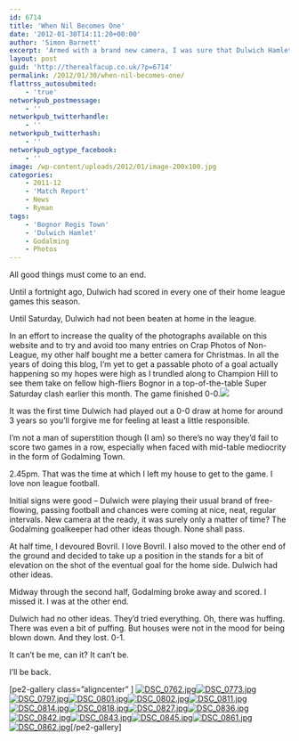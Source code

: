 ```yaml
---
id: 6714
title: 'When Nil Becomes One'
date: '2012-01-30T14:11:20+00:00'
author: 'Simon Barnett'
excerpt: 'Armed with a brand new camera, I was sure that Dulwich Hamlet would provide me with what I needed.'
layout: post
guid: 'http://therealfacup.co.uk/?p=6714'
permalink: /2012/01/30/when-nil-becomes-one/
flattrss_autosubmited:
    - 'true'
networkpub_postmessage:
    - ''
networkpub_twitterhandle:
    - ''
networkpub_twitterhash:
    - ''
networkpub_ogtype_facebook:
    - ''
image: /wp-content/uploads/2012/01/image-200x100.jpg
categories:
    - 2011-12
    - 'Match Report'
    - News
    - Ryman
tags:
    - 'Bognor Regis Town'
    - 'Dulwich Hamlet'
    - Godalming
    - Photos
---
```


All good things must come to an end.

Until a fortnight ago, Dulwich had scored in every one of their home league games this season.

Until Saturday, Dulwich had not been beaten at home in the league.

In an effort to increase the quality of the photographs available on this website and to try and avoid too many entries on Crap Photos of Non-League, my other half bought me a better camera for Christmas. In all the years of doing this blog, I’m yet to get a passable photo of a goal actually happening so my hopes were high as I trundled along to Champion Hill to see them take on fellow high-fliers Bognor in a top-of-the-table Super Saturday clash earlier this month. The game finished 0-0.[![](http://lh6.ggpht.com/-Nm-CahuP9U8/TyWnupZClvI/AAAAAAAABfY/YC8YcigA1X4/h320/DSC_0748.jpg)](http://lh6.ggpht.com/-Nm-CahuP9U8/TyWnupZClvI/AAAAAAAABfY/YC8YcigA1X4/w800/DSC_0748.jpg)

It was the first time Dulwich had played out a 0-0 draw at home for around 3 years so you’ll forgive me for feeling at least a little responsible.

I’m not a man of superstition though (I am) so there’s no way they’d fail to score two games in a row, especially when faced with mid-table mediocrity in the form of Godalming Town.

2.45pm. That was the time at which I left my house to get to the game. I love non league football.

Initial signs were good – Dulwich were playing their usual brand of free-flowing, passing football and chances were coming at nice, neat, regular intervals. New camera at the ready, it was surely only a matter of time? The Godalming goalkeeper had other ideas though. None shall pass.

At half time, I devoured Bovril. I love Bovril. I also moved to the other end of the ground and decided to take up a position in the stands for a bit of elevation on the shot of the eventual goal for the home side. Dulwich had other ideas.

Midway through the second half, Godalming broke away and scored. I missed it. I was at the other end.

Dulwich had no other ideas. They’d tried everything. Oh, there was huffing. There was even a bit of puffing. But houses were not in the mood for being blown down. And they lost. 0-1.

It can’t be me, can it? It can’t be.

I’ll be back.

\[pe2-gallery class=”aligncenter” \] [![DSC_0762.jpg](http://lh6.ggpht.com/-0TZxdrG-DSg/TyWnvFaEaYI/AAAAAAAABfc/WHhOjw9vaUQ/h640/DSC_0762.jpg)](http://lh6.ggpht.com/-0TZxdrG-DSg/TyWnvFaEaYI/AAAAAAAABfc/WHhOjw9vaUQ/w800/DSC_0762.jpg)[![DSC_0773.jpg](http://lh3.ggpht.com/-MKZYVLtOo44/TyWnvfVEaVI/AAAAAAAABfg/nYNZYyfM-EE/h640/DSC_0773.jpg)](http://lh3.ggpht.com/-MKZYVLtOo44/TyWnvfVEaVI/AAAAAAAABfg/nYNZYyfM-EE/w800/DSC_0773.jpg)[![DSC_0797.jpg](http://lh5.ggpht.com/-BIeucToDAfQ/TyWnzTlWrWI/AAAAAAAABf8/NNgDbmKN2hc/h640/DSC_0797.jpg)](http://lh5.ggpht.com/-BIeucToDAfQ/TyWnzTlWrWI/AAAAAAAABf8/NNgDbmKN2hc/w800/DSC_0797.jpg)[![DSC_0801.jpg](http://lh4.ggpht.com/-YWJscTTseV4/TyWnyRN59tI/AAAAAAAABfw/f7GX2QPNP_4/h640/DSC_0801.jpg)](http://lh4.ggpht.com/-YWJscTTseV4/TyWnyRN59tI/AAAAAAAABfw/f7GX2QPNP_4/w800/DSC_0801.jpg)[![DSC_0802.jpg](http://lh4.ggpht.com/-VeCgKXzb-M8/TyWnzPQKVEI/AAAAAAAABf4/AdqEsBWESqM/h640/DSC_0802.jpg)](http://lh4.ggpht.com/-VeCgKXzb-M8/TyWnzPQKVEI/AAAAAAAABf4/AdqEsBWESqM/w800/DSC_0802.jpg)[![DSC_0811.jpg](http://lh6.ggpht.com/-EN6Cu2SxbBY/TyWn6F0YsnI/AAAAAAAABgQ/y-oxV7HP3Vc/h640/DSC_0811.jpg)](http://lh6.ggpht.com/-EN6Cu2SxbBY/TyWn6F0YsnI/AAAAAAAABgQ/y-oxV7HP3Vc/w800/DSC_0811.jpg)[![DSC_0814.jpg](http://lh5.ggpht.com/-vygS4TPBInM/TyWoBK9_DuI/AAAAAAAABgg/JTdD_qQfEh0/h640/DSC_0814.jpg)](http://lh5.ggpht.com/-vygS4TPBInM/TyWoBK9_DuI/AAAAAAAABgg/JTdD_qQfEh0/w800/DSC_0814.jpg)[![DSC_0818.jpg](http://lh4.ggpht.com/-Wm28p94IINQ/TyWn5AF-geI/AAAAAAAABgI/DU0qTL7HM90/h640/DSC_0818.jpg)](http://lh4.ggpht.com/-Wm28p94IINQ/TyWn5AF-geI/AAAAAAAABgI/DU0qTL7HM90/w800/DSC_0818.jpg)[![DSC_0827.jpg](http://lh3.ggpht.com/-sHxnDrT-yLw/TyWn913iHWI/AAAAAAAABgY/U3hWTJYxp5k/h640/DSC_0827.jpg)](http://lh3.ggpht.com/-sHxnDrT-yLw/TyWn913iHWI/AAAAAAAABgY/U3hWTJYxp5k/w800/DSC_0827.jpg)[![DSC_0836.jpg](http://lh3.ggpht.com/-TMThrL4rX1U/TyWoCF-hDrI/AAAAAAAABgo/uqo1oAh23ZU/h640/DSC_0836.jpg)](http://lh3.ggpht.com/-TMThrL4rX1U/TyWoCF-hDrI/AAAAAAAABgo/uqo1oAh23ZU/w800/DSC_0836.jpg)[![DSC_0842.jpg](http://lh6.ggpht.com/-Vm2RrbAbYiI/TyWoSzwBdII/AAAAAAAABg4/cT-oSRc7YH0/h640/DSC_0842.jpg)](http://lh6.ggpht.com/-Vm2RrbAbYiI/TyWoSzwBdII/AAAAAAAABg4/cT-oSRc7YH0/w800/DSC_0842.jpg)[![DSC_0843.jpg](http://lh3.ggpht.com/-FS0yEAeeplA/TyWoTBkx7II/AAAAAAAABg8/GrpCdE74hwg/h640/DSC_0843.jpg)](http://lh3.ggpht.com/-FS0yEAeeplA/TyWoTBkx7II/AAAAAAAABg8/GrpCdE74hwg/w800/DSC_0843.jpg)[![DSC_0845.jpg](http://lh6.ggpht.com/-xDyu7UboMQ4/TyWoRJEkFtI/AAAAAAAABgw/w1t4hMSaUGI/h640/DSC_0845.jpg)](http://lh6.ggpht.com/-xDyu7UboMQ4/TyWoRJEkFtI/AAAAAAAABgw/w1t4hMSaUGI/w800/DSC_0845.jpg)[![DSC_0861.jpg](http://lh3.ggpht.com/-O1ewztNbcsI/TyWoYRZ8vPI/AAAAAAAABhI/k5fs83cUu0I/h640/DSC_0861.jpg)](http://lh3.ggpht.com/-O1ewztNbcsI/TyWoYRZ8vPI/AAAAAAAABhI/k5fs83cUu0I/w800/DSC_0861.jpg)[![DSC_0862.jpg](http://lh3.ggpht.com/-4coD6aT3Usk/TyWoauXL86I/AAAAAAAABhQ/emmG9M8OQO4/h640/DSC_0862.jpg)](http://lh3.ggpht.com/-4coD6aT3Usk/TyWoauXL86I/AAAAAAAABhQ/emmG9M8OQO4/w800/DSC_0862.jpg)\[/pe2-gallery\] 